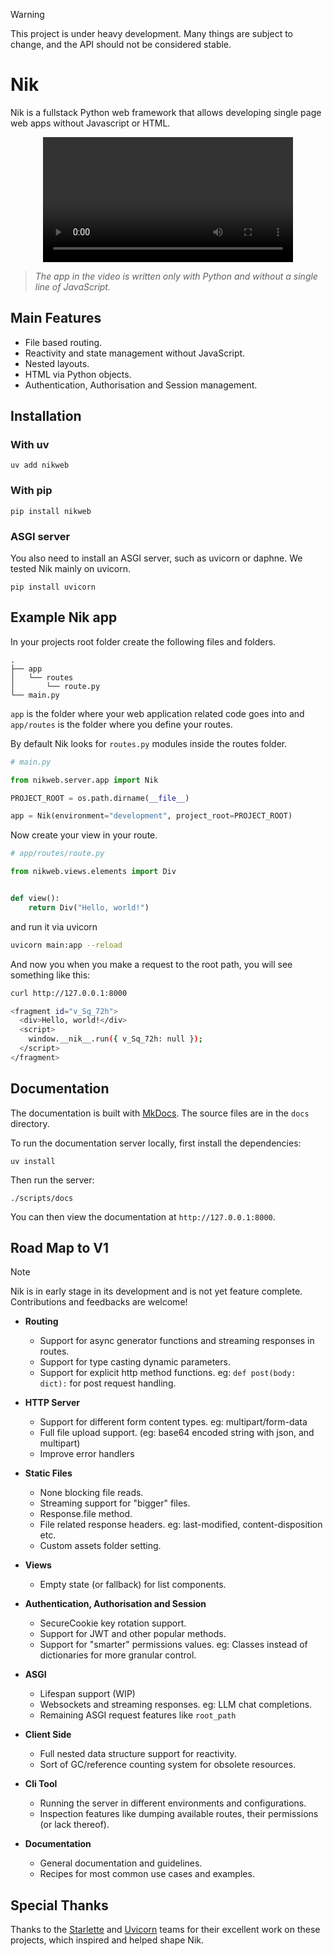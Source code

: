 > [!WARNING]
> This project is under heavy development. Many things are subject to change, and the API should not be considered stable.

# Nik

Nik is a fullstack Python web framework that allows developing single page web apps without Javascript or HTML.

<div align="center">
  <video src="https://github.com/user-attachments/assets/5ea4e6f5-a62a-4fcf-8dc5-9df78118d5aa" width="400" />
</div>

> _The app in the video is written only with Python and without a single line of JavaScript._

## Main Features

- File based routing.
- Reactivity and state management without JavaScript.
- Nested layouts.
- HTML via Python objects.
- Authentication, Authorisation and Session management.

## Installation

### With uv

```shell
uv add nikweb
```

### With pip

```shell
pip install nikweb
```

### ASGI server

You also need to install an ASGI server, such as uvicorn or daphne. We tested Nik mainly on uvicorn.

```shell
pip install uvicorn
```

## Example Nik app

In your projects root folder create the following files and folders.

```
.
├── app
│   └── routes
│       └── route.py
└── main.py
```

`app` is the folder where your web application related code goes into and `app/routes` is the folder where you define your routes.

By default Nik looks for `routes.py` modules inside the routes folder.

```python
# main.py

from nikweb.server.app import Nik

PROJECT_ROOT = os.path.dirname(__file__)

app = Nik(environment="development", project_root=PROJECT_ROOT)
```

Now create your view in your route.

```python
# app/routes/route.py

from nikweb.views.elements import Div


def view():
    return Div("Hello, world!")
```

and run it via uvicorn

```bash
uvicorn main:app --reload
```

And now you when you make a request to the root path, you will see something like this:

```bash
curl http://127.0.0.1:8000

<fragment id="v_Sq_72h">
  <div>Hello, world!</div>
  <script>
    window.__nik__.run({ v_Sq_72h: null });
  </script>
</fragment>
```

## Documentation

The documentation is built with [MkDocs](https://www.mkdocs.org/). The source files are in the `docs` directory.

To run the documentation server locally, first install the dependencies:

```shell
uv install
```

Then run the server:

```shell
./scripts/docs
```

You can then view the documentation at `http://127.0.0.1:8000`.

## Road Map to V1

> [!NOTE]  
> Nik is in early stage in its development and is not yet feature complete. Contributions and feedbacks are welcome!

- **Routing**

  - Support for async generator functions and streaming responses in routes.
  - Support for type casting dynamic parameters.
  - Support for explicit http method functions. eg: `def post(body: dict):` for post request handling.

- **HTTP Server**

  - Support for different form content types. eg: multipart/form-data
  - Full file upload support. (eg: base64 encoded string with json, and multipart)
  - Improve error handlers

- **Static Files**

  - None blocking file reads.
  - Streaming support for "bigger" files.
  - Response.file method.
  - File related response headers. eg: last-modified, content-disposition etc.
  - Custom assets folder setting.

- **Views**

  - Empty state (or fallback) for list components.

- **Authentication, Authorisation and Session**

  - SecureCookie key rotation support.
  - Support for JWT and other popular methods.
  - Support for "smarter" permissions values. eg: Classes instead of dictionaries for more granular control.

- **ASGI**

  - Lifespan support (WIP)
  - Websockets and streaming responses. eg: LLM chat completions.
  - Remaining ASGI request features like `root_path`

- **Client Side**

  - Full nested data structure support for reactivity.
  - Sort of GC/reference counting system for obsolete resources.

- **Cli Tool**

  - Running the server in different environments and configurations.
  - Inspection features like dumping available routes, their permissions (or lack thereof).

- **Documentation**
  - General documentation and guidelines.
  - Recipes for most common use cases and examples.

## Special Thanks

Thanks to the [Starlette](https://www.starlette.io/) and [Uvicorn](https://www.uvicorn.org/) teams for their excellent work on these projects, which inspired and helped shape Nik.

